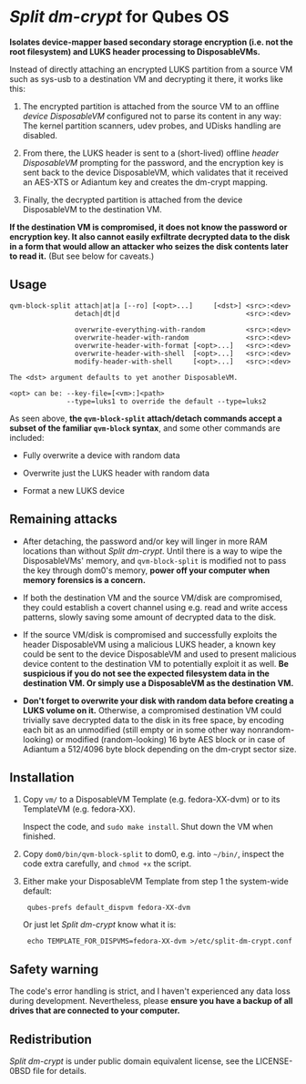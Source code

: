 # _Split dm-crypt_ for Qubes OS


**Isolates device-mapper based secondary storage encryption (i.e. not
the root filesystem) and LUKS header processing to DisposableVMs.**

Instead of directly attaching an encrypted LUKS partition from a source
VM such as sys-usb to a destination VM and decrypting it there, it works
like this:

1. The encrypted partition is attached from the source VM to an offline
   _device DisposableVM_ configured not to parse its content in any way:
   The kernel partition scanners, udev probes, and UDisks handling are
   disabled.

2. From there, the LUKS header is sent to a (short-lived) offline
   _header DisposableVM_ prompting for the password, and the encryption
   key is sent back to the device DisposableVM, which validates that it
   received an AES-XTS or Adiantum key and creates the dm-crypt mapping.

3. Finally, the decrypted partition is attached from the device
   DisposableVM to the destination VM.

**If the destination VM is compromised, it does not know the password or
encryption key. It also cannot easily exfiltrate decrypted data to the
disk in a form that would allow an attacker who seizes the disk contents
later to read it.** (But see below for caveats.)


## Usage

```
qvm-block-split attach|at|a [--ro] [<opt>...]     [<dst>] <src>:<dev>
                detach|dt|d                               <src>:<dev>

                overwrite-everything-with-random          <src>:<dev>
                overwrite-header-with-random              <src>:<dev>
                overwrite-header-with-format [<opt>...]   <src>:<dev>
                overwrite-header-with-shell  [<opt>...]   <src>:<dev>
                modify-header-with-shell     [<opt>...]   <src>:<dev>

The <dst> argument defaults to yet another DisposableVM.

<opt> can be: --key-file=[<vm>:]<path>
              --type=luks1 to override the default --type=luks2
```

As seen above, **the `qvm-block-split` attach/detach commands accept a
subset of the familiar `qvm-block` syntax**, and some other commands are
included:

- Fully overwrite a device with random data

- Overwrite just the LUKS header with random data

- Format a new LUKS device


## Remaining attacks

- After detaching, the password and/or key will linger in more RAM
  locations than without _Split dm-crypt_. Until there is a way to wipe
  the DisposableVMs' memory, and `qvm-block-split` is modified not to
  pass the key through dom0's memory, **power off your computer when
  memory forensics is a concern.**

- If both the destination VM and the source VM/disk are compromised,
  they could establish a covert channel using e.g. read and write access
  patterns, slowly saving some amount of decrypted data to the disk.

- If the source VM/disk is compromised and successfully exploits the
  header DisposableVM using a malicious LUKS header, a known key could
  be sent to the device DisposableVM and used to present malicious
  device content to the destination VM to potentially exploit it as
  well. **Be suspicious if you do not see the expected filesystem data
  in the destination VM. Or simply use a DisposableVM as the destination
  VM.**

- **Don't forget to overwrite your disk with random data before creating
  a LUKS volume on it.** Otherwise, a compromised destination VM could
  trivially save decrypted data to the disk in its free space, by
  encoding each bit as an unmodified (still empty or in some other way
  nonrandom-looking) or modified (random-looking) 16 byte AES block or
  in case of Adiantum a 512/4096 byte block depending on the dm-crypt
  sector size.


## Installation

1. Copy `vm/` to a DisposableVM Template (e.g. fedora-XX-dvm) or to its
   TemplateVM (e.g. fedora-XX).

   Inspect the code, and `sudo make install`. Shut down the VM when
   finished.

2. Copy `dom0/bin/qvm-block-split` to dom0, e.g. into `~/bin/`, inspect
   the code extra carefully, and `chmod +x` the script.

3. Either make your DisposableVM Template from step 1 the system-wide
   default:

        qubes-prefs default_dispvm fedora-XX-dvm

   Or just let _Split dm-crypt_ know what it is:

        echo TEMPLATE_FOR_DISPVMS=fedora-XX-dvm >/etc/split-dm-crypt.conf


## Safety warning

The code's error handling is strict, and I haven't experienced any data
loss during development. Nevertheless, please **ensure you have a backup
of all drives that are connected to your computer.**


## Redistribution

_Split dm-crypt_ is under public domain equivalent license, see the
LICENSE-0BSD file for details.
